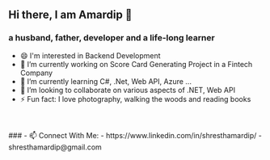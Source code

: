 ## Hi there, I am Amardip 👋
### a husband, father, developer and a life-long learner
- 😄 I'm interested in Backend Development 
- 🔭 I’m currently working on Score Card Generating Project in a Fintech Company
- 🌱 I’m currently learning C#, .Net, Web API, Azure ...
- 👯 I’m looking to collaborate on various aspects of .NET, Web API
- ⚡ Fun fact: I love photography, walking the woods and reading books
<br />
<br />
### - 📫 Connect With Me:
    - https://www.linkedin.com/in/shresthamardip/ 
    - shresthamardip@gmail.com
